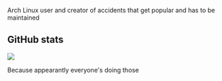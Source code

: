 Arch Linux user and creator of accidents that get popular and has to be maintained

## GitHub stats
![](https://github-readme-stats.vercel.app/api?username=kuylar&show_icons=true&hide_title=true&theme=tokyonight)

Because appearantly everyone's doing those
